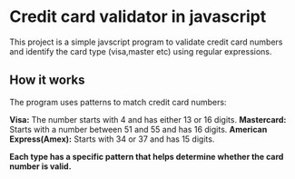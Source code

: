 # Credit card validator in javascript

This project is a simple javscript program to validate credit card numbers and identify the card type (visa,master etc) using regular expressions.

## How it works

The program uses patterns to match credit card numbers:

**Visa:**  The number starts with 4 and has either 13 or 16 digits.
**Mastercard:**  Starts with a number between 51 and 55 and has 16 digits.
**American Express(Amex):**  Starts with 34 or 37 and has 15 digits.

**Each type has a specific pattern that helps determine whether the card number is valid.**

